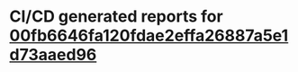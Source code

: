 # CI/CD generated reports for [00fb6646fa120fdae2effa26887a5e1d73aaed96](https://github.com/hydephp/develop/commit/00fb6646fa120fdae2effa26887a5e1d73aaed96)

